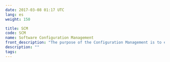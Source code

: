 ```yaml
---
date: 2017-03-08 01:17 UTC
lang: es
weight: 150

title: SCM
code: SCM
name: Software Configuration Management
front_description: "The purpose of the Configuration Management is to establish and maintain the work products integrity by using the configuration identification, configuration control, configuration status report and configuration audits."
description: ""
tags:
---
```

